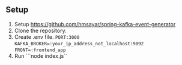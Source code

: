 ## Setup

1. Setup https://github.com/hmsayar/spring-kafka-event-generator
2. Clone the repository.
3. Create .env file.
```PORT:3000```
```KAFKA_BROKER=:your_ip_address_not_localhost:9092```
```FRONT=:frontend_app```
4. Run  ```node index.js``